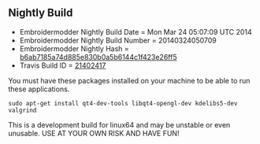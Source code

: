 
Nightly Build
------------------------------

* Embroidermodder Nightly Build Date = Mon Mar 24 05:07:09 UTC 2014
* Embroidermodder Nightly Build Number = 20140324050709
* Embroidermodder Nightly Hash = [b6ab7185a74d885e830b0a5b6144c1f423e26ff5](https://github.com/Embroidermodder/Embroidermodder/commit/b6ab7185a74d885e830b0a5b6144c1f423e26ff5)
* Travis Build ID = [21402417](https://travis-ci.org/Embroidermodder/Embroidermodder/builds/21402417)

You must have these packages installed on your machine to be able to run these applications.
```
sudo apt-get install qt4-dev-tools libqt4-opengl-dev kdelibs5-dev valgrind
```

This is a development build for linux64 and may be unstable or even unusable.
USE AT YOUR OWN RISK AND HAVE FUN!

